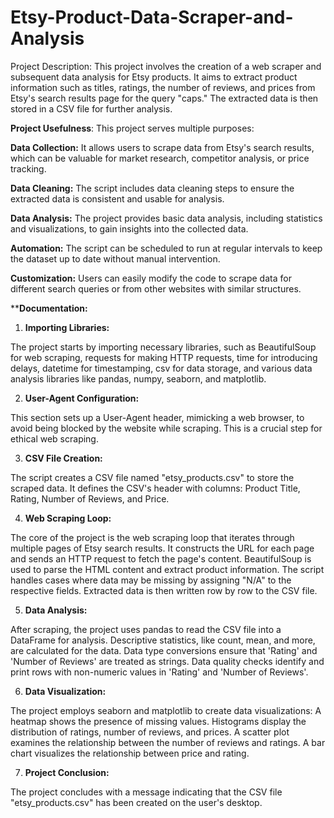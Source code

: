 # Etsy-Product-Data-Scraper-and-Analysis
Project Description:
This project involves the creation of a web scraper and subsequent data analysis for Etsy products. It aims to extract product information such as titles, ratings, the number of reviews, and prices from Etsy's search results page for the query "caps." The extracted data is then stored in a CSV file for further analysis.

**Project Usefulness**:
This project serves multiple purposes:

**Data Collection:** It allows users to scrape data from Etsy's search results, which can be valuable for market research, competitor analysis, or price tracking.

**Data Cleaning:** The script includes data cleaning steps to ensure the extracted data is consistent and usable for analysis.

**Data Analysis:** The project provides basic data analysis, including statistics and visualizations, to gain insights into the collected data.

**Automation:** The script can be scheduled to run at regular intervals to keep the dataset up to date without manual intervention.

**Customization:** Users can easily modify the code to scrape data for different search queries or from other websites with similar structures.

****Documentation:**

1. **Importing Libraries:**

The project starts by importing necessary libraries, such as BeautifulSoup for web scraping, requests for making HTTP requests, time for introducing delays, datetime for timestamping, csv for data storage, and various data analysis libraries like pandas, numpy, seaborn, and matplotlib.

2. **User-Agent Configuration:**

This section sets up a User-Agent header, mimicking a web browser, to avoid being blocked by the website while scraping. This is a crucial step for ethical web scraping.

3. **CSV File Creation:**

The script creates a CSV file named "etsy_products.csv" to store the scraped data. It defines the CSV's header with columns: Product Title, Rating, Number of Reviews, and Price.

4. **Web Scraping Loop:**

The core of the project is the web scraping loop that iterates through multiple pages of Etsy search results.
It constructs the URL for each page and sends an HTTP request to fetch the page's content.
BeautifulSoup is used to parse the HTML content and extract product information.
The script handles cases where data may be missing by assigning "N/A" to the respective fields.
Extracted data is then written row by row to the CSV file.

5. **Data Analysis:**

After scraping, the project uses pandas to read the CSV file into a DataFrame for analysis.
Descriptive statistics, like count, mean, and more, are calculated for the data.
Data type conversions ensure that 'Rating' and 'Number of Reviews' are treated as strings.
Data quality checks identify and print rows with non-numeric values in 'Rating' and 'Number of Reviews'.

6. **Data Visualization:**

The project employs seaborn and matplotlib to create data visualizations:
A heatmap shows the presence of missing values.
Histograms display the distribution of ratings, number of reviews, and prices.
A scatter plot examines the relationship between the number of reviews and ratings.
A bar chart visualizes the relationship between price and rating.

7. **Project Conclusion:**

The project concludes with a message indicating that the CSV file "etsy_products.csv" has been created on the user's desktop.
